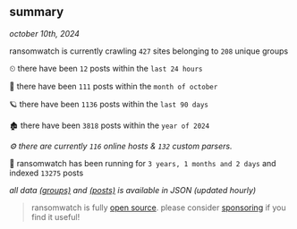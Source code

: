 
## summary
_october 10th, 2024_

ransomwatch is currently crawling `427` sites belonging to `208` unique groups

⏲ there have been `12` posts within the `last 24 hours`

🦈 there have been `111` posts within the `month of october`

🪐 there have been `1136` posts within the `last 90 days`

🏚 there have been `3818` posts within the `year of 2024`

_⚙️ there are currently `116` online hosts & `132` custom parsers._

🦕 ransomwatch has been running for `3 years, 1 months and 2 days` and indexed `13275` posts

_all data  [(groups)](http://ransomwhat.telemetry.ltd/groups) and [(posts)](http://ransomwhat.telemetry.ltd/posts) is available in JSON (updated hourly)_

> ransomwatch is fully [open source](https://github.com/joshhighet/ransomwatch#ransomwatch--). please consider [sponsoring](https://github.com/sponsors/joshhighet) if you find it useful!
